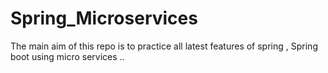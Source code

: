 # Spring_Microservices
The main aim of this repo is to practice all latest features of spring , Spring boot using micro services ..
